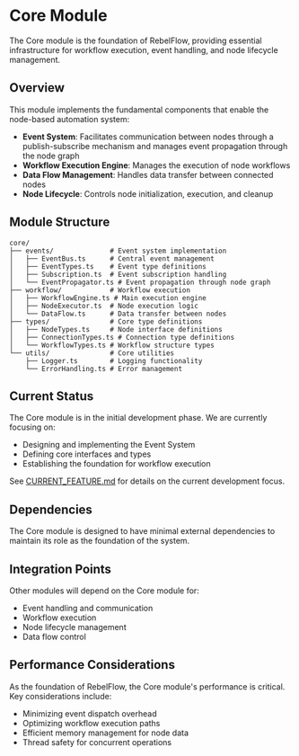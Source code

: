 # Core Module

The Core module is the foundation of RebelFlow, providing essential infrastructure for workflow execution, event handling, and node lifecycle management.

## Overview

This module implements the fundamental components that enable the node-based automation system:

- **Event System**: Facilitates communication between nodes through a publish-subscribe mechanism and manages event propagation through the node graph
- **Workflow Execution Engine**: Manages the execution of node workflows
- **Data Flow Management**: Handles data transfer between connected nodes
- **Node Lifecycle**: Controls node initialization, execution, and cleanup

## Module Structure

```
core/
├── events/              # Event system implementation
│   ├── EventBus.ts      # Central event management
│   ├── EventTypes.ts    # Event type definitions
│   ├── Subscription.ts  # Event subscription handling
│   └── EventPropagator.ts # Event propagation through node graph
├── workflow/            # Workflow execution
│   ├── WorkflowEngine.ts # Main execution engine
│   ├── NodeExecutor.ts  # Node execution logic
│   └── DataFlow.ts      # Data transfer between nodes
├── types/               # Core type definitions
│   ├── NodeTypes.ts     # Node interface definitions
│   ├── ConnectionTypes.ts # Connection type definitions
│   └── WorkflowTypes.ts # Workflow structure types
└── utils/               # Core utilities
    ├── Logger.ts        # Logging functionality
    └── ErrorHandling.ts # Error management
```

## Current Status

The Core module is in the initial development phase. We are currently focusing on:

- Designing and implementing the Event System
- Defining core interfaces and types
- Establishing the foundation for workflow execution

See [CURRENT_FEATURE.md](../../development/CURRENT_FEATURE.md) for details on the current development focus.

## Dependencies

The Core module is designed to have minimal external dependencies to maintain its role as the foundation of the system.

## Integration Points

Other modules will depend on the Core module for:

- Event handling and communication
- Workflow execution
- Node lifecycle management
- Data flow control

## Performance Considerations

As the foundation of RebelFlow, the Core module's performance is critical. Key considerations include:

- Minimizing event dispatch overhead
- Optimizing workflow execution paths
- Efficient memory management for node data
- Thread safety for concurrent operations
